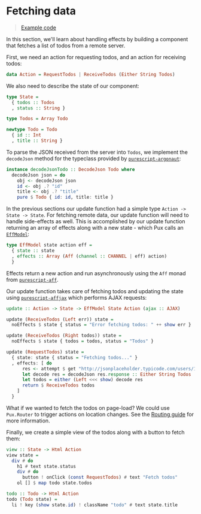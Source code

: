 # Fetching data

> [Example code](https://github.com/alexmingoia/purescript-pux/tree/master/examples/ajax/)

In this section, we'll learn about handling effects by building a component
that fetches a list of todos from a remote server.

First, we need an action for requesting todos, and an action for receiving
todos:

```purescript
data Action = RequestTodos | ReceiveTodos (Either String Todos)
```

We also need to describe the state of our component:

```purescript
type State =
  { todos :: Todos
  , status :: String }

type Todos = Array Todo

newtype Todo = Todo
  { id :: Int
  , title :: String }
```

To parse the JSON received from the server into `Todos`, we implement the
`decodeJson` method for the typeclass provided by
[`purescript-argonaut`](https://github.com/purescript-contrib/purescript-argonaut):

```purescript
instance decodeJsonTodo :: DecodeJson Todo where
  decodeJson json = do
    obj <- decodeJson json
    id <- obj .? "id"
    title <- obj .? "title"
    pure $ Todo { id: id, title: title }
```

In the previous sections our update function had a simple type `Action ->
State -> State`. For fetching remote data, our update function will need to
handle side-effects as well. This is accomplished by our update function returning an array of effects
along with a new state - which Pux calls an [`EffModel`](/API/Pux.html#effmodel):

```purescript
type EffModel state action eff =
  { state :: state
  , effects :: Array (Aff (channel :: CHANNEL | eff) action)
  }
```

Effects return a new action and run asynchronously using the `Aff` monad from
[`purescript-aff`](https://github.com/slamdata/purescript-aff).

Our update function takes care of fetching todos and updating the state using
[`purescript-affjax`](https://github.com/slamdata/purescript-affjax) which
performs AJAX requests:

```purescript
update :: Action -> State -> EffModel State Action (ajax :: AJAX)

update (ReceiveTodos (Left err)) state =
  noEffects $ state { status = "Error fetching todos: " ++ show err }

update (ReceiveTodos (Right todos)) state =
  noEffects $ state { todos = todos, status = "Todos" }

update (RequestTodos) state =
  { state: state { status = "Fetching todos..." }
  , effects: [ do
      res <- attempt $ get "http://jsonplaceholder.typicode.com/users/1/todos"
      let decode res = decodeJson res.response :: Either String Todos
      let todos = either (Left <<< show) decode res
      return $ ReceiveTodos todos
    ]
  }
```

What if we wanted to fetch the todos on page-load? We could use
`Pux.Router` to trigger actions on location changes. See the
[Routing guide](/routing.html) for more information.

Finally, we create a simple view of the todos along with a button to fetch
them:

```purescript
view :: State -> Html Action
view state =
  div # do
    h1 # text state.status
    div # do
      button ! onClick (const RequestTodos) # text "Fetch todos"
    ol [] $ map todo state.todos

todo :: Todo -> Html Action
todo (Todo state) =
  li ! key (show state.id) ! className "todo" # text state.title
```
